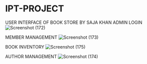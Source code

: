 # IPT-PROJECT

USER INTERFACE OF BOOK STORE
BY SAJA KHAN
ADMIN LOGIN
![Screenshot (172)](https://user-images.githubusercontent.com/71625732/147357838-0c5c8cf8-57a4-45d8-9580-d4af3f976bef.png)

MEMBER MANAGEMENT
![Screenshot (173)](https://user-images.githubusercontent.com/71625732/147357863-c8841d00-4ce1-4c66-9e9e-baaf8d8aa890.png)

BOOK INVENTORY
![Screenshot (175)](https://user-images.githubusercontent.com/71625732/147357901-37d9f541-58a7-412b-a88b-1dcced9d31a8.png)

AUTHOR MANAGEMENT
![Screenshot (174)](https://user-images.githubusercontent.com/71625732/147357891-644c4bc0-59b8-4e69-89b7-1a914617a592.png)
